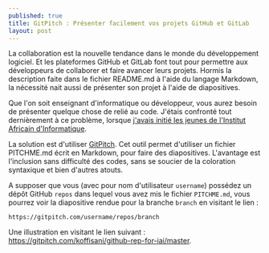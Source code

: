 ```yaml
---
published: true
title: GitPitch : Présenter facilement vos projets GitHub et GitLab
layout: post
---
```

La collaboration est la nouvelle tendance dans le monde du développement logiciel. Et les plateformes GitHub et GitLab font tout pour permettre aux développeurs de collaborer et faire avancer leurs projets. Hormis la description faite dans le fichier README.md à l'aide du langage Markdown, la nécessité nait aussi de présenter son projet à l'aide de diapositives. 

Que l'on soit enseignant d'informatique ou développeur, vous aurez besoin de présenter quelque chose de relié au code. J'étais confronté tout dernièrement à ce problème, lorsque [j'avais initié les jeunes de l'Institut Africain d'Informatique](http://koffisani.ga/2016/07/31/changement-de-lafrique-repose-jeunes-donnez-outils-realiser).

La solution est d'utiliser [GitPitch](https://gitpitch.com). Cet outil permet d'utiliser un fichier PITCHME.md écrit en Markdown, pour faire des diapositives. L'avantage est l'inclusion sans difficulté des codes, sans se soucier de la coloration syntaxique et bien d'autres atouts.

A supposer que vous (avec pour nom d'utilisateur `username`) possédez un dépôt GitHub `repos` dans lequel vous avez mis le fichier `PITCHME.md`, vous pourrez voir la diapositive rendue pour la branche `branch` en visitant le lien : 

```
https://gitpitch.com/username/repos/branch
```

Une illustration en visitant le lien suivant : https://gitpitch.com/koffisani/github-rep-for-iai/master.